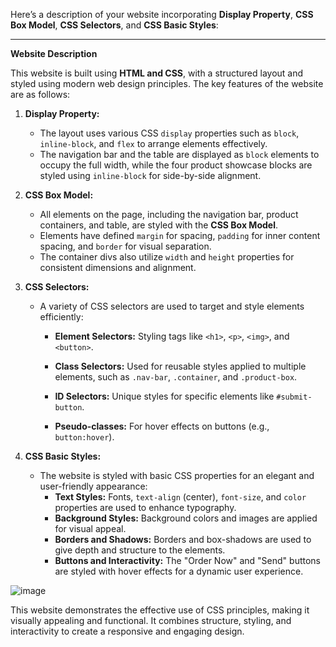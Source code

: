 Here’s a description of your website incorporating **Display Property**, **CSS Box Model**, **CSS Selectors**, and **CSS Basic Styles**:

---

**Website Description**  

This website is built using **HTML and CSS**, with a structured layout and styled using modern web design principles. The key features of the website are as follows:  

1. **Display Property:**  
   - The layout uses various CSS `display` properties such as `block`, `inline-block`, and `flex` to arrange elements effectively.  
   - The navigation bar and the table are displayed as `block` elements to occupy the full width, while the four product showcase blocks are styled using `inline-block` for side-by-side alignment.  

2. **CSS Box Model:**  
   - All elements on the page, including the navigation bar, product containers, and table, are styled with the **CSS Box Model**.  
   - Elements have defined `margin` for spacing, `padding` for inner content spacing, and `border` for visual separation.  
   - The container divs also utilize `width` and `height` properties for consistent dimensions and alignment.  

3. **CSS Selectors:**  
   - A variety of CSS selectors are used to target and style elements efficiently:  
     - **Element Selectors:** Styling tags like `<h1>`, `<p>`, `<img>`, and `<button>`.  
     - **Class Selectors:** Used for reusable styles applied to multiple elements, such as `.nav-bar`, `.container`, and `.product-box`.

     - **ID Selectors:** Unique styles for specific elements like `#submit-button`.  
     - **Pseudo-classes:** For hover effects on buttons (e.g., `button:hover`).  

4. **CSS Basic Styles:**  
   - The website is styled with basic CSS properties for an elegant and user-friendly appearance:  
     - **Text Styles:** Fonts, `text-align` (center), `font-size`, and `color` properties are used to enhance typography.  
     - **Background Styles:** Background colors and images are applied for visual appeal.  
     - **Borders and Shadows:** Borders and box-shadows are used to give depth and structure to the elements.  
     - **Buttons and Interactivity:** The "Order Now" and "Send" buttons are styled with hover effects for a dynamic user experience.  

![image](https://github.com/user-attachments/assets/fcdbb667-da4b-454f-8249-bce5ad1c21af)



This website demonstrates the effective use of CSS principles, making it visually appealing and functional. It combines structure, styling, and interactivity to create a responsive and engaging design.

